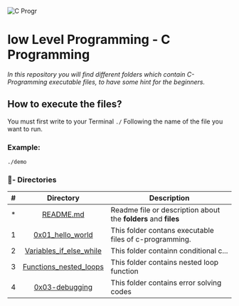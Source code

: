 ![C Progr](https://user-images.githubusercontent.com/125874545/226924053-bd9423a6-6b45-455a-b379-3dc084da0fd2.png)

# low Level Programming - C Programming

_In this repository you will find different folders which contain C-Programming executable files, to have some hint for the beginners._

## How to execute the files?

You must first write to your Terminal `./` Following the name of the file you want to run.

### Example:
```
./demo
```

### :file_folder:- Directories

#|Directory|Description
---|:---:|---
*|[README.md](./README.md)| Readme file or description about the **folders** and __files__
1|[0x01_hello_world](./0x00-hello_world)|This folder contans executable files of c-programming.
2|[Variables_if_else_while](./0x01-variables_if_else_while)|This folder containn conditional c...
3|[Functions_nested_loops](./0x02-functions_nested_loops)|This folder contains nested loop function
4|[0x03-debugging](./0x03-debugging)|This folder contains error solving codes
